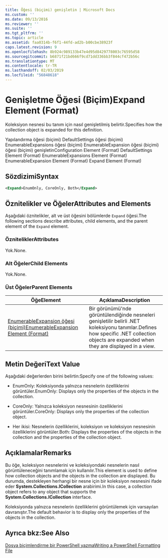 ```yaml
---
title: Öğesi (biçimi) genişletin | Microsoft Docs
ms.custom: ''
ms.date: 09/13/2016
ms.reviewer: ''
ms.suite: ''
ms.tgt_pltfrm: ''
ms.topic: article
ms.assetid: faa0314b-f6f1-44fd-ad2b-b00cbe38923f
caps.latest.revision: 9
ms.openlocfilehash: 8b924c989133b47e4d95d8429778003c76595d58
ms.sourcegitcommit: b6871f21bd666f9cd71dd336bb3f844cf472b56c
ms.translationtype: MT
ms.contentlocale: tr-TR
ms.lasthandoff: 02/03/2019
ms.locfileid: "56848618"
---
```

# <a name="expand-element-format"></a><span data-ttu-id="c5c20-102">Genişletme Öğesi (Biçim)</span><span class="sxs-lookup"><span data-stu-id="c5c20-102">Expand Element (Format)</span></span>

<span data-ttu-id="c5c20-103">Koleksiyon nesnesi bu tanım için nasıl genişletilmiş belirtir.</span><span class="sxs-lookup"><span data-stu-id="c5c20-103">Specifies how the collection object is expanded for this definition.</span></span>

<span data-ttu-id="c5c20-104">Yapılandırma öğesi (biçimi) DefaultSettings öğesi (biçimi) EnumerableExpansions öğesi (biçimi) EnumerableExpansion öğesi (biçimi) öğesi (biçimi) genişletin</span><span class="sxs-lookup"><span data-stu-id="c5c20-104">Configuration Element (Format) DefaultSettings Element (Format) EnumerableExpansions Element (Format) EnumerableExpansion Element (Format) Expand Element (Format)</span></span>

## <a name="syntax"></a><span data-ttu-id="c5c20-105">Sözdizimi</span><span class="sxs-lookup"><span data-stu-id="c5c20-105">Syntax</span></span>

```xml
<Expand>EnumOnly, CoreOnly, Both</Expand>
```

## <a name="attributes-and-elements"></a><span data-ttu-id="c5c20-106">Öznitelikler ve Öğeler</span><span class="sxs-lookup"><span data-stu-id="c5c20-106">Attributes and Elements</span></span>

<span data-ttu-id="c5c20-107">Aşağıdaki öznitelikler, alt ve üst öğesini bölümlerde `Expand` öğesi.</span><span class="sxs-lookup"><span data-stu-id="c5c20-107">The following sections describe attributes, child elements, and the parent element of the `Expand` element.</span></span>

### <a name="attributes"></a><span data-ttu-id="c5c20-108">Öznitelikler</span><span class="sxs-lookup"><span data-stu-id="c5c20-108">Attributes</span></span>

<span data-ttu-id="c5c20-109">Yok.</span><span class="sxs-lookup"><span data-stu-id="c5c20-109">None.</span></span>

### <a name="child-elements"></a><span data-ttu-id="c5c20-110">Alt Öğeler</span><span class="sxs-lookup"><span data-stu-id="c5c20-110">Child Elements</span></span>

<span data-ttu-id="c5c20-111">Yok.</span><span class="sxs-lookup"><span data-stu-id="c5c20-111">None.</span></span>

### <a name="parent-elements"></a><span data-ttu-id="c5c20-112">Üst Öğeler</span><span class="sxs-lookup"><span data-stu-id="c5c20-112">Parent Elements</span></span>

|<span data-ttu-id="c5c20-113">Öğe</span><span class="sxs-lookup"><span data-stu-id="c5c20-113">Element</span></span>|<span data-ttu-id="c5c20-114">Açıklama</span><span class="sxs-lookup"><span data-stu-id="c5c20-114">Description</span></span>|
|-------------|-----------------|
|[<span data-ttu-id="c5c20-115">EnumerableExpansion öğesi (biçimi)</span><span class="sxs-lookup"><span data-stu-id="c5c20-115">EnumerableExpansion Element (Format)</span></span>](./enumerableexpansion-element-format.md)|<span data-ttu-id="c5c20-116">Bir görünümü'nde görüntülendiğinde nesneleri genişletilir belirli .NET koleksiyonu tanımlar.</span><span class="sxs-lookup"><span data-stu-id="c5c20-116">Defines how specific .NET collection objects are expanded when they are displayed in a view.</span></span>|

## <a name="text-value"></a><span data-ttu-id="c5c20-117">Metin Değeri</span><span class="sxs-lookup"><span data-stu-id="c5c20-117">Text Value</span></span>

<span data-ttu-id="c5c20-118">Aşağıdaki değerlerden birini belirtin:</span><span class="sxs-lookup"><span data-stu-id="c5c20-118">Specify one of the following values:</span></span>

- <span data-ttu-id="c5c20-119">EnumOnly: Koleksiyonda yalnızca nesnelerin özelliklerini görüntüler.</span><span class="sxs-lookup"><span data-stu-id="c5c20-119">EnumOnly: Displays only the properties of the objects in the collection.</span></span>

- <span data-ttu-id="c5c20-120">CoreOnly: Yalnızca koleksiyon nesnesinin özelliklerini görüntüler.</span><span class="sxs-lookup"><span data-stu-id="c5c20-120">CoreOnly: Displays only the properties of the collection object.</span></span>

- <span data-ttu-id="c5c20-121">Her ikisi: Nesnelerin özelliklerini, koleksiyon ve koleksiyon nesnesinin özelliklerini görüntüler.</span><span class="sxs-lookup"><span data-stu-id="c5c20-121">Both: Displays the properties of the objects in the collection and the properties of the collection object.</span></span>

## <a name="remarks"></a><span data-ttu-id="c5c20-122">Açıklamalar</span><span class="sxs-lookup"><span data-stu-id="c5c20-122">Remarks</span></span>

<span data-ttu-id="c5c20-123">Bu öğe, koleksiyon nesnelerini ve koleksiyondaki nesnelerin nasıl görüntüleneceğini tanımlamak için kullanılır.</span><span class="sxs-lookup"><span data-stu-id="c5c20-123">This element is used to define how collection objects and the objects in the collection are displayed.</span></span> <span data-ttu-id="c5c20-124">Bu durumda, destekleyen herhangi bir nesne için bir koleksiyon nesnesini ifade eder **System.Collections.ICollection** arabirimi.</span><span class="sxs-lookup"><span data-stu-id="c5c20-124">In this case, a collection object refers to any object that supports the  **System.Collections.ICollection** interface.</span></span>

<span data-ttu-id="c5c20-125">Koleksiyonda yalnızca nesnelerin özelliklerini görüntülemek için varsayılan davranıştır.</span><span class="sxs-lookup"><span data-stu-id="c5c20-125">The default behavior is to display only the properties of the objects in the collection.</span></span>

## <a name="see-also"></a><span data-ttu-id="c5c20-126">Ayrıca bkz:</span><span class="sxs-lookup"><span data-stu-id="c5c20-126">See Also</span></span>

[<span data-ttu-id="c5c20-127">Dosya biçimlendirme bir PowerShell yazma</span><span class="sxs-lookup"><span data-stu-id="c5c20-127">Writing a PowerShell Formatting File</span></span>](./writing-a-powershell-formatting-file.md)
